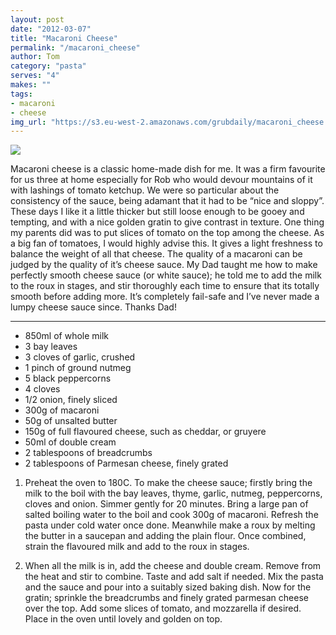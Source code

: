 ```yaml
---
layout: post
date: "2012-03-07"
title: "Macaroni Cheese"
permalink: "/macaroni_cheese"
author: Tom
category: "pasta"
serves: "4"
makes: ""
tags:
- macaroni
- cheese
img_url: "https://s3.eu-west-2.amazonaws.com/grubdaily/macaroni_cheese.jpg"
---
```

<img src="https://s3.eu-west-2.amazonaws.com/grubdaily/macaroni_cheese.jpg" />

Macaroni cheese is a classic home-made dish for me. It was a firm favourite for us three at home especially for Rob who would devour mountains of it with lashings of tomato ketchup. We were so particular about the consistency of the sauce, being adamant that it had to be “nice and sloppy”. These days I like it a little thicker but still loose enough to be gooey and tempting, and with a nice golden gratin to give contrast in texture. One thing my parents did was to put slices of tomato on the top among the cheese. As a big fan of tomatoes, I would highly advise this. It gives a light freshness to balance the weight of all that cheese. The quality of a macaroni can be judged by the quality of it’s cheese sauce. My Dad taught me how to make perfectly smooth cheese sauce (or white sauce); he told me to add the milk to the roux in stages, and stir thoroughly each time to ensure that its totally smooth before adding more. It’s completely fail-safe and I’ve never made a lumpy cheese sauce since. Thanks Dad!

---
* 850ml of whole milk
* 3 bay leaves
* 3 cloves of garlic, crushed
* 1 pinch of ground nutmeg
* 5 black peppercorns
* 4 cloves
* 1/2 onion, finely sliced
* 300g of macaroni
* 50g of unsalted butter
* 150g of full flavoured cheese, such as cheddar, or gruyere
* 50ml of double cream
* 2 tablespoons of breadcrumbs
* 2 tablespoons of Parmesan cheese, finely grated

1. Preheat the oven to 180C. To make the cheese sauce; firstly bring the milk to the boil with the bay leaves, thyme, garlic, nutmeg, peppercorns, cloves and onion. Simmer gently for 20 minutes. Bring a large pan of salted boiling water to the boil and cook 300g of macaroni. Refresh the pasta under cold water once done. Meanwhile make a roux by melting the butter in a saucepan and adding the plain flour. Once combined, strain the flavoured milk and add to the roux in stages.

2. When all the milk is in, add the cheese and double cream. Remove from the heat and stir to combine. Taste and add salt if needed. Mix the pasta and the sauce and pour into a suitably sized baking dish. Now for the gratin; sprinkle the breadcrumbs and finely grated parmesan cheese over the top. Add some slices of tomato, and mozzarella if desired. Place in the oven until lovely and golden on top.

